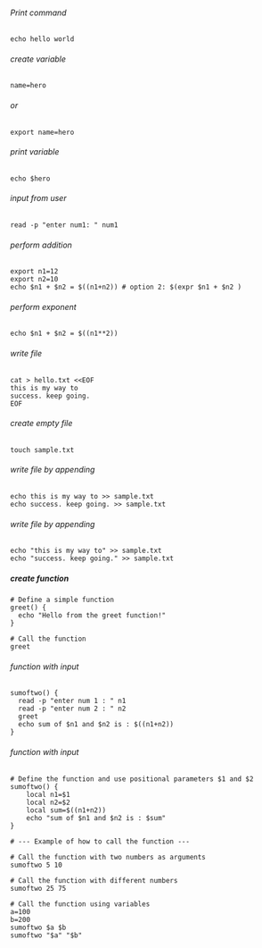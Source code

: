 ###### Print command
```
echo hello world
```

###### create variable
```
name=hero
```
###### or
```
export name=hero
```

###### print variable
```
echo $hero
```

###### input from user
```
read -p "enter num1: " num1
```

###### perform addition
```
export n1=12
export n2=10
echo $n1 + $n2 = $((n1+n2)) # option 2: $(expr $n1 + $n2 )
```

###### perform exponent
```
echo $n1 + $n2 = $((n1**2))
```

###### write file
```
cat > hello.txt <<EOF
this is my way to
success. keep going.
EOF
```

###### create empty file
```
touch sample.txt
```

###### write file by appending
```
echo this is my way to >> sample.txt
echo success. keep going. >> sample.txt
```

###### write file by appending
```
echo "this is my way to" >> sample.txt
echo "success. keep going." >> sample.txt
```

##### create function
```
# Define a simple function
greet() {
  echo "Hello from the greet function!"
}

# Call the function
greet
```

###### function with input
```
sumoftwo() {
  read -p "enter num 1 : " n1
  read -p "enter num 2 : " n2
  greet
  echo sum of $n1 and $n2 is : $((n1+n2)) 
}
```

###### function with input
```
# Define the function and use positional parameters $1 and $2
sumoftwo() {
    local n1=$1
    local n2=$2
    local sum=$((n1+n2))
    echo "sum of $n1 and $n2 is : $sum"
}

# --- Example of how to call the function ---

# Call the function with two numbers as arguments
sumoftwo 5 10

# Call the function with different numbers
sumoftwo 25 75

# Call the function using variables
a=100
b=200
sumoftwo $a $b
sumoftwo "$a" "$b"
```